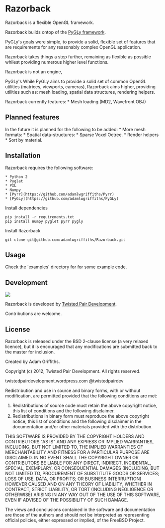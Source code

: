 Razorback
=========

Razorback is a flexible OpenGL framework.

Razorback builds ontop of the [PyGLy framework](http://adamlwgriffiths.github.com/PyGLy/).

PyGLy's goals were simple, to provide a solid, flexible set of features that are requirements for any reasonably complex OpenGL application.

Razorback takes things a step further, remaining as flexible as possible whilest providing numerous higher level functions.

Razorback is not an engine,

PyGLy's While PyGLy aims to provide a solid set of common OpenGL utilities (matrices, viewports, cameras), Razorback aims
higher, providing utilities such as: mesh loading, spatial data structures, rendering helpers.

Razorback currently features:
	* Mesh loading (MD2, Wavefront OBJ)

Planned features
----------------

In the future it is planned for the following to be added:
	* More mesh formats:
	* Spatial data-structures:
		* Sparse Voxel Octree.
	* Render helpers
		* Sort by material.

Installation
------------

Razorback requires the following software:

	* Python 2
	* Pyglet
	* PIL
	* Numpy
	* [Pyrr](https://github.com/adamlwgriffiths/Pyrr)
	* [PyGLy](https://github.com/adamlwgriffiths/PyGLy)

Install dependencies
```
pip install -r requirements.txt
pip install numpy pyglet pyrr pygly
```

Install Razorback
```
git clone git@github.com:adamlwgriffiths/Razorback.git
```

Usage
-----------------------

Check the 'examples' directory for for some example code.

Development
-----------------------

<img src="http://twistedpairdevelopment.files.wordpress.com/2010/10/twisted_pair-0086.png">

Razorback is developed by [Twisted Pair Development](http://twistedpairdevelopment.wordpress.com).

Contributions are welcome.

License
---------------

Razorback is released under the BSD 2-clause license (a very relaxed licence), but it is encouraged that any modifications are submitted back to the master for inclusion.

Created by Adam Griffiths.

Copyright (c) 2012, Twisted Pair Development.
All rights reserved.

twistedpairdevelopment.wordpress.com
@twistedpairdev

Redistribution and use in source and binary forms, with or without
modification, are permitted provided that the following conditions are met: 

1. Redistributions of source code must retain the above copyright notice, this list of conditions and the following disclaimer. 
2. Redistributions in binary form must reproduce the above copyright notice, this list of conditions and the following disclaimer in the documentation and/or other materials provided with the distribution. 

THIS SOFTWARE IS PROVIDED BY THE COPYRIGHT HOLDERS AND CONTRIBUTORS "AS IS" AND
ANY EXPRESS OR IMPLIED WARRANTIES, INCLUDING, BUT NOT LIMITED TO, THE IMPLIED
WARRANTIES OF MERCHANTABILITY AND FITNESS FOR A PARTICULAR PURPOSE ARE
DISCLAIMED. IN NO EVENT SHALL THE COPYRIGHT OWNER OR CONTRIBUTORS BE LIABLE FOR
ANY DIRECT, INDIRECT, INCIDENTAL, SPECIAL, EXEMPLARY, OR CONSEQUENTIAL DAMAGES
(INCLUDING, BUT NOT LIMITED TO, PROCUREMENT OF SUBSTITUTE GOODS OR SERVICES;
LOSS OF USE, DATA, OR PROFITS; OR BUSINESS INTERRUPTION) HOWEVER CAUSED AND
ON ANY THEORY OF LIABILITY, WHETHER IN CONTRACT, STRICT LIABILITY, OR TORT
(INCLUDING NEGLIGENCE OR OTHERWISE) ARISING IN ANY WAY OUT OF THE USE OF THIS
SOFTWARE, EVEN IF ADVISED OF THE POSSIBILITY OF SUCH DAMAGE.

The views and conclusions contained in the software and documentation are those
of the authors and should not be interpreted as representing official policies, 
either expressed or implied, of the FreeBSD Project.

